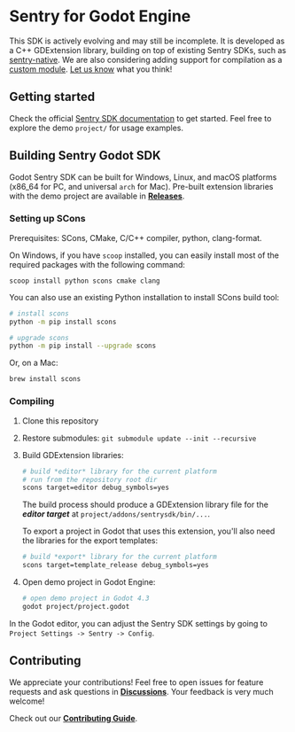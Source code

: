 # Sentry for Godot Engine

This SDK is actively evolving and may still be incomplete. It is developed as a C++ GDExtension library, building on top of existing Sentry SDKs, such as [sentry-native](https://github.com/getsentry/sentry-native). We are also considering adding support for compilation as a [custom module](https://docs.godotengine.org/en/stable/contributing/development/core_and_modules/custom_modules_in_cpp.html). [Let us know](https://github.com/getsentry/sentry-godot/discussions) what you think!

## Getting started

Check the official [Sentry SDK documentation](https://docs.sentry.io/platforms/godot/) to get started.
Feel free to explore the demo `project/` for usage examples.

## Building Sentry Godot SDK

Godot Sentry SDK can be built for Windows, Linux, and macOS platforms (x86_64 for PC, and universal `arch` for Mac). Pre-built extension libraries with the demo project are available in [**Releases**](https://github.com/getsentry/sentry-godot/releases).

### Setting up SCons

Prerequisites: SCons, CMake, C/C++ compiler, python, clang-format.

On Windows, if you have `scoop` installed, you can easily install most of the required packages with the following command:
```
scoop install python scons cmake clang
```

You can also use an existing Python installation to install SCons build tool:
```bash
# install scons
python -m pip install scons

# upgrade scons
python -m pip install --upgrade scons
```
Or, on a Mac:

```
brew install scons
```

### Compiling

1. Clone this repository
2. Restore submodules: `git submodule update --init --recursive`
3. Build GDExtension libraries:
    ```bash
    # build *editor* library for the current platform
    # run from the repository root dir
    scons target=editor debug_symbols=yes
    ```
    The build process should produce a GDExtension library file for the ***editor target*** at `project/addons/sentrysdk/bin/...`.

    To export a project in Godot that uses this extension, you'll also need the libraries for the export templates:
    ```bash
    # build *export* library for the current platform
    scons target=template_release debug_symbols=yes
    ```
4. Open demo project in Godot Engine:
    ```bash
    # open demo project in Godot 4.3
    godot project/project.godot
    ```

In the Godot editor, you can adjust the Sentry SDK settings by going to `Project Settings -> Sentry -> Config`.

## Contributing

We appreciate your contributions! Feel free to open issues for feature requests and ask questions in [**Discussions**](https://github.com/getsentry/sentry-godot/discussions). Your feedback is very much welcome!

Check out our [**Contributing Guide**](https://github.com/getsentry/sentry-godot/blob/master/CONTRIBUTING.md).
